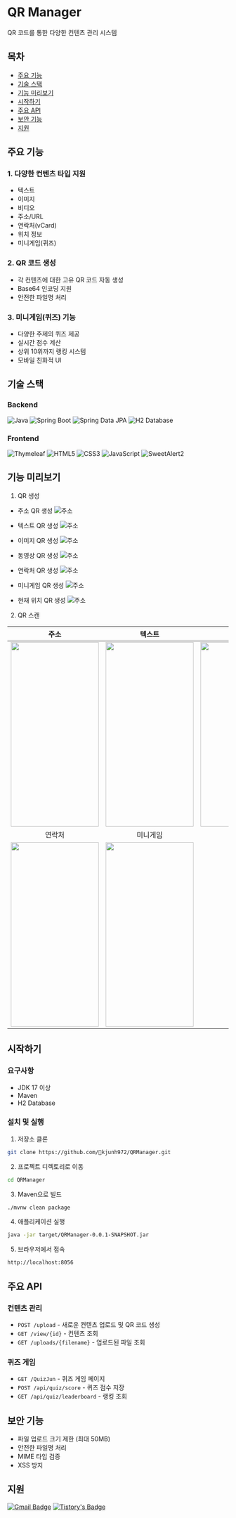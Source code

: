 # QR Manager

QR 코드를 통한 다양한 컨텐츠 관리 시스템

## 목차
- [주요 기능](#주요-기능)
- [기술 스택](#기술-스택)
- [기능 미리보기](#기능-미리보기)
- [시작하기](#시작하기)
- [주요 API](#주요-api)
- [보안 기능](#보안-기능)
- [지원](#지원)

## 주요 기능

### 1. 다양한 컨텐츠 타입 지원
- 텍스트
- 이미지 
- 비디오
- 주소/URL
- 연락처(vCard)
- 위치 정보
- 미니게임(퀴즈)

### 2. QR 코드 생성
- 각 컨텐츠에 대한 고유 QR 코드 자동 생성
- Base64 인코딩 지원
- 안전한 파일명 처리

### 3. 미니게임(퀴즈) 기능
- 다양한 주제의 퀴즈 제공
- 실시간 점수 계산
- 상위 10위까지 랭킹 시스템
- 모바일 친화적 UI

## 기술 스택

### Backend

![Java](https://img.shields.io/badge/Java-%23ED8B00?style=for-the-badge&logo=openjdk&logoColor=white)
![Spring Boot](https://img.shields.io/badge/Spring%20Boot-%236DB33F?style=for-the-badge&logo=springboot&logoColor=white)
![Spring Data JPA](https://img.shields.io/badge/Spring%20Data%20JPA-%236DB33F?style=for-the-badge&logo=spring&logoColor=white)
![H2 Database](https://img.shields.io/badge/H2%20Database-%230072b1?style=for-the-badge&logo=h2&logoColor=white)

### Frontend

![Thymeleaf](https://img.shields.io/badge/Thymeleaf-%2330c58e?style=for-the-badge&logo=thymeleaf&logoColor=white)
![HTML5](https://img.shields.io/badge/HTML5-%23E34F26?style=for-the-badge&logo=html5&logoColor=white)
![CSS3](https://img.shields.io/badge/CSS3-%231572B6?style=for-the-badge&logo=css3&logoColor=white)
![JavaScript](https://img.shields.io/badge/JavaScript-%23F7DF1E?style=for-the-badge&logo=javascript&logoColor=black)
![SweetAlert2](https://img.shields.io/badge/SweetAlert2-%236f42c1?style=for-the-badge&logo=javascript&logoColor=white)

## 기능 미리보기
1. QR 생성

- 주소 QR 생성
![주소](https://github.com/kjunh972/QRManager/blob/main/QRManager/uploads/%EC%A3%BC%EC%86%8C_QR%EC%83%9D%EC%84%B1.gif)

- 텍스트 QR 생성
![주소](https://github.com/kjunh972/QRManager/blob/main/QRManager/uploads/%ED%85%8D%EC%8A%A4%ED%8A%B8_QR%EC%83%9D%EC%84%B1.gif)

- 이미지 QR 생성
![주소](https://github.com/kjunh972/QRManager/blob/main/QRManager/uploads/%EC%9D%B4%EB%AF%B8%EC%A7%80_QR%EC%83%9D%EC%84%B1.gif)

- 동영상 QR 생성
![주소](https://github.com/kjunh972/QRManager/blob/main/QRManager/uploads/%EB%B9%84%EB%94%94%EC%98%A4_QR%EC%83%9D%EC%84%B1.gif)

- 연락처 QR 생성
![주소](https://github.com/kjunh972/QRManager/blob/main/QRManager/uploads/%EC%97%B0%EB%9D%BD%EC%B2%98_QR%EC%83%9D%EC%84%B1.gif)

- 미니게임 QR 생성
![주소](https://github.com/kjunh972/QRManager/blob/main/QRManager/uploads/%EB%AF%B8%EB%8B%88%EA%B2%8C%EC%9E%84_QR%EC%83%9D%EC%84%B1.gif)

- 현재 위치 QR 생성
![주소](https://github.com/kjunh972/QRManager/blob/main/QRManager/uploads/%ED%98%84%EC%9E%AC%EC%9C%84%EC%B9%98_QR%EC%83%9D%EC%84%B1.gif)


2. QR 스캔

| 주소 | 텍스트 | 이미지 | 동영상 |
| :-: | :-: | :-: | :-: |
| <img src="https://github.com/kjunh972/QRManager/blob/main/QRManager/uploads/%EC%A3%BC%EC%86%8C_%20%EB%AA%A8%EB%B0%94%EC%9D%BC.gif" width="200" height="420"/> | <img src="https://github.com/kjunh972/QRManager/blob/main/QRManager/uploads/%ED%85%8D%EC%8A%A4%ED%8A%B8_%20%EB%AA%A8%EB%B0%94%EC%9D%BC.gif" width="200" height="420"/> | <img src="https://github.com/kjunh972/QRManager/blob/main/QRManager/uploads/%EC%9D%B4%EB%AF%B8%EC%A7%80_%20%EB%AA%A8%EB%B0%94%EC%9D%BC.gif" width="200" height="420"/> | <img src="https://github.com/kjunh972/QRManager/blob/main/QRManager/uploads/%EB%B9%84%EB%94%94%EC%98%A4_%EB%AA%A8%EB%B0%94%EC%9D%BC.gif" width="200" height="420"/>  |
| 연락처 | 미니게임 | 현재 위치 |
| <img src="https://github.com/kjunh972/QRManager/blob/main/QRManager/uploads/%EC%97%B0%EB%9D%BD%EC%B2%98_%20%EB%AA%A8%EB%B0%94%EC%9D%BC.gif" width="200" height="420"/> | <img src="https://github.com/kjunh972/QRManager/blob/main/QRManager/uploads/%EB%AF%B8%EB%8B%88%EA%B2%8C%EC%9E%84_%EB%AA%A8%EB%B0%94%EC%9D%BC.gif" width="200" height="420"/> | |


## 시작하기

### 요구사항
- JDK 17 이상
- Maven
- H2 Database

### 설치 및 실행

1. 저장소 클론
```bash
git clone https://github.com/kjunh972/QRManager.git
```

2. 프로젝트 디렉토리로 이동
```bash
cd QRManager
```

3. Maven으로 빌드
```bash
./mvnw clean package
```

4. 애플리케이션 실행
```bash
java -jar target/QRManager-0.0.1-SNAPSHOT.jar
```

5. 브라우저에서 접속
```bash
http://localhost:8056
```

## 주요 API

### 컨텐츠 관리
- `POST /upload` - 새로운 컨텐츠 업로드 및 QR 코드 생성
- `GET /view/{id}` - 컨텐츠 조회
- `GET /uploads/{filename}` - 업로드된 파일 조회

### 퀴즈 게임
- `GET /QuizJun` - 퀴즈 게임 페이지
- `POST /api/quiz/score` - 퀴즈 점수 저장
- `GET /api/quiz/leaderboard` - 랭킹 조회

## 보안 기능
- 파일 업로드 크기 제한 (최대 50MB)
- 안전한 파일명 처리
- MIME 타입 검증
- XSS 방지

## 지원

[![Gmail Badge](https://img.shields.io/badge/Gmail-d14836?style=flat-square&logo=Gmail&logoColor=white&link=mailto:kjunh972@gmail.com)](mailto:kjunh972@gmail.com)
[![Tistory's Badge](https://github-readme-tistory-card.vercel.app/api/badge?name={Tistory})](https://github.com/kjunh972/github-readme-tistory-card)


